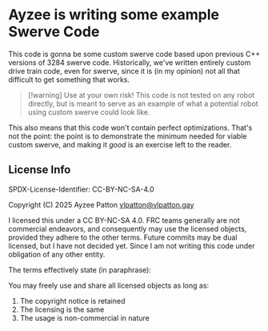 # Ayzee is writing some example Swerve Code #

This code is gonna be some custom swerve code based upon previous C++ versions
of 3284 swerve code. Historically, we've written entirely custom drive train
code, even for swerve, since it is (in my opinion) not all that difficult to get
something that works.

> [!warning] Use at your own risk!
> This code is not tested on any robot directly, but is meant to serve as an
> example of what a potential robot using custom swerve could look like.

This also means that this code won't contain perfect optimizations. That's not
the point: the point is to demonstrate the minimum needed for viable custom
swerve, and making it *good* is an exercise left to the reader.

## License Info ##

SPDX-License-Identifier: CC-BY-NC-SA-4.0

Copyright (C) 2025 Ayzee Patton <vlpatton@vlpatton.gay>

I licensed this under a CC BY-NC-SA 4.0. FRC teams generally are not commercial
endeavors, and consequently may use the licensed objects, provided they adhere
to the other terms. Future commits may be dual licensed, but I have not decided
yet. Since I am not writing this code under obligation of any other entity.

The terms effectively state (in paraphrase):

You may freely use and share all licensed objects as long as:

1. The copyright notice is retained
2. The licensing is the same
3. The usage is non-commercial in nature
